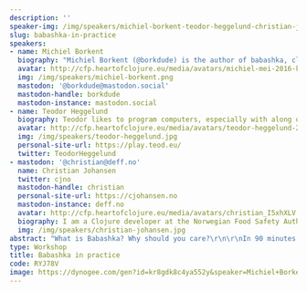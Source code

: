 ```yaml
---
description: ''
speaker-img: /img/speakers/michiel-borkent-teodor-heggelund-christian-johansen.png
slug: babashka-in-practice
speakers:
- name: Michiel Borkent
  biography: "Michiel Borkent (@borkdude) is the author of babashka, clj-kondo, SCI, cherry\r\nand several other Clojure projects. He has been using Clojure since 2010 as a\r\ntinkerer, lecturer and professional software developer. Since 2021 he dedicates\r\nmost his time to open source Clojure software. Hobbies include eating vegetables\r\nand walking."
  avatar: http://cfp.heartofclojure.eu/media/avatars/michiel-mei-2016-klein_O5Ypbv4.png
  img: /img/speakers/michiel-borkent.png
  mastodon: '@borkdude@mastodon.social'
  mastodon-handle: borkdude
  mastodon-instance: mastodon.social
- name: Teodor Heggelund
  biography: Teodor likes to program computers, especially with along other people. In previous lives, he has taught Elm to kids, Matlab and mechanics to students, and Python to civil engineers. His experience is that Clojure's interactivity makes it uniquely well suited to explore problems together.
  avatar: http://cfp.heartofclojure.eu/media/avatars/teodor-heggelund-2024-03_5BwFOib.jpg
  img: /img/speakers/teodor-heggelund.jpg
  personal-site-url: https://play.teod.eu/
  twitter: TeodorHeggelund
- mastodon: '@christian@deff.no'
  name: Christian Johansen
  twitter: cjno
  mastodon-handle: christian
  personal-site-url: https://cjohansen.no
  mastodon-instance: deff.no
  avatar: http://cfp.heartofclojure.eu/media/avatars/christian_I5xhXLV.jpg
  biography: I am a Clojure developer at the Norwegian Food Safety Authority. I have 20 years of experience building software, and have done Clojure full-time for the past 10 years. I write about software development occasionally at https://cjohansen.no and regularly at https://parenteser.mattilsynet.io (in Norwegian). I am the maintainer of some open source projects, notably Portfolio (https://github.com/cjohansen/portfolio), which was sponsored by Clojurists Together in 2023. I also demonstrate pair programming and using Clojure and ClojureScript to fight zombies in the screencast https://parensofthedead.com/
  img: /img/speakers/christian-johansen.jpg
abstract: "What is Babashka? Why should you care?\r\n\r\nIn 90 minutes you’ll get an introduction to Babashka, and hands-on experience with it through a shared programming experience with the rest of the group and two veteran Clojure programmers. You’ll learn what Babashka is, how it fits in with JVM Clojure, and how to work with it in a practical sense.\r\n\r\nThe workshop aims to be a joyful learning experience where we’ll get to know each other better and learn more about REPL-driven programming, testing Clojure, and, of course scripting with Babashka."
type: Workshop
title: Babashka in practice
code: RYJ78V
image: https://dynogee.com/gen?id=kr8gdk8c4ya552y&speaker=Michiel+Borkent%2C+Teodor+Heggelund%2C+Christian+Johansen&title=Babashka+in+practice&type=Workshop&img=https%3A//2024.heartofclojure.eu/img/speakers/michiel-borkent-teodor-heggelund-christian-johansen.png%3Fv%3D1725345459071
---
```

